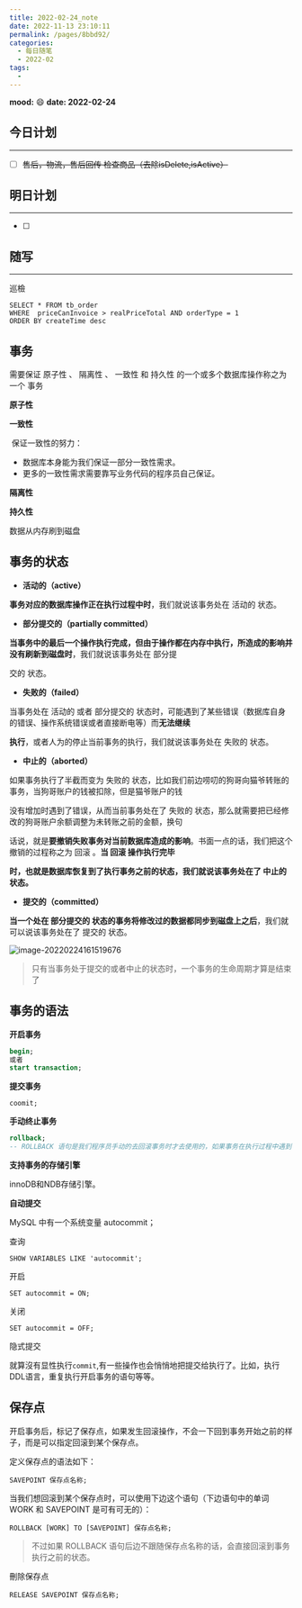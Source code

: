 ```yaml
---
title: 2022-02-24_note
date: 2022-11-13 23:10:11
permalink: /pages/8bbd92/
categories:
  - 每日随笔
  - 2022-02
tags:
  - 
---
```

**mood:** :smile:  									**date: 2022-02-24**  
## 今日计划  
------
- [ ]  ~~售后，物流，售后回传 检查商品（去除isDelete,isActive）~~
## 明日计划  
------
- [ ]  
## 随写 
------

巡檢

```
SELECT * FROM tb_order 
WHERE  priceCanInvoice > realPriceTotal AND orderType = 1 
ORDER BY createTime desc
```

## 事务

需要保证 原子性 、 隔离性 、 一致性 和 持久性 的一个或多个数据库操作称之为一个 事务

**原子性**

**一致性**

​	保证一致性的努力：

- 数据库本身能为我们保证一部分一致性需求。
- 更多的一致性需求需要靠写业务代码的程序员自己保证。

**隔离性**

**持久性**

数据从内存刷到磁盘



## 事务的状态

- **活动的（active）**

**事务对应的数据库操作正在执行过程中时**，我们就说该事务处在 活动的 状态。

- **部分提交的（partially committed）**

**当事务中的最后一个操作执行完成，但由于操作都在内存中执行，所造成的影响并没有刷新到磁盘时**，我们就说该事务处在 部分提

交的 状态。

- **失败的（failed）**

当事务处在 活动的 或者 部分提交的 状态时，可能遇到了某些错误（数据库自身的错误、操作系统错误或者直接断电等）而**无法继续**

**执行**，或者人为的停止当前事务的执行，我们就说该事务处在 失败的 状态。

- **中止的（aborted）**

如果事务执行了半截而变为 失败的 状态，比如我们前边唠叨的狗哥向猫爷转账的事务，当狗哥账户的钱被扣除，但是猫爷账户的钱

没有增加时遇到了错误，从而当前事务处在了 失败的 状态，那么就需要把已经修改的狗哥账户余额调整为未转账之前的金额，换句

话说，就是**要撤销失败事务对当前数据库造成的影响**。书面一点的话，我们把这个撤销的过程称之为 回滚 。**当 回滚 操作执行完毕**

**时，也就是数据库恢复到了执行事务之前的状态，我们就说该事务处在了 中止的 状态。**

- **提交的（committed）**

**当一个处在 部分提交的 状态的事务将修改过的数据都同步到磁盘上之后**，我们就可以说该事务处在了 提交的 状态。

![image-20220224161519676](https://img.ggball.top/picGo/image-20220224161519676.png)

> 只有当事务处于提交的或者中止的状态时，一个事务的生命周期才算是结束了

## 事务的语法

**开启事务**

```sql
begin;
或者
start transaction;
```

**提交事务**

```
coomit;
```

**手动终止事务**

```sql
rollback;
-- ROLLBACK 语句是我们程序员手动的去回滚事务时才去使用的，如果事务在执行过程中遇到了某些错误而无法继续执行的话，事务自身会自动的回滚。
```

**支持事务的存储引擎**

innoDB和NDB存储引擎。



**自动提交**

MySQL 中有一个系统变量 autocommit；

查询

```
SHOW VARIABLES LIKE 'autocommit';
```

开启

```
SET autocommit = ON;
```

关闭

```
SET autocommit = OFF;
```

隐式提交

就算沒有显性执行`commit`,有一些操作也会悄悄地把提交给执行了。比如，执行DDL语言，重复执行开启事务的语句等等。



## 保存点

开启事务后，标记了保存点，如果发生回滚操作，不会一下回到事务开始之前的样子，而是可以指定回滚到某个保存点。

定义保存点的语法如下：

```
SAVEPOINT 保存点名称;
```

当我们想回滚到某个保存点时，可以使用下边这个语句（下边语句中的单词 WORK 和 SAVEPOINT 是可有可无的）：

```
ROLLBACK [WORK] TO [SAVEPOINT] 保存点名称;
```

> 不过如果 ROLLBACK 语句后边不跟随保存点名称的话，会直接回滚到事务执行之前的状态。

刪除保存点

```
RELEASE SAVEPOINT 保存点名称;
```

